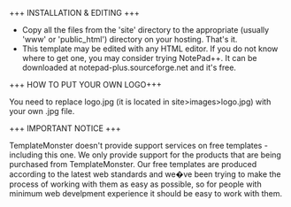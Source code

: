 
   +++ INSTALLATION & EDITING +++

   - Copy all the files from the 'site' directory to the appropriate (usually 'www' or 'public_html') directory on your hosting. That's it.
   - This template may be edited with any HTML editor. If you do not know where to get one, you may consider trying NotePad++. It can be downloaded at notepad-plus.sourceforge.net and it's free.



   +++ HOW TO PUT YOUR OWN LOGO+++

   You need to replace logo.jpg (it is located in site>images>logo.jpg) with your own .jpg file. 


   +++ IMPORTANT NOTICE +++

   TemplateMonster doesn't provide support services on free templates - including this one. We only provide support for the products that are being purchased from TemplateMonster.
   Our free templates are produced according to the latest web standards and we�ve been trying to make the process of working with them as easy as possible, so for people with minimum web develpment 
   experience it should be easy to work with them. 

   
